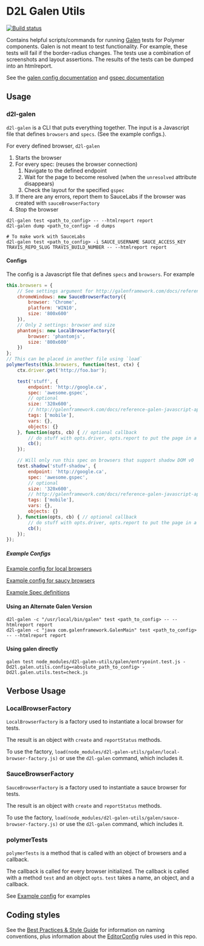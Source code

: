 # D2L Galen Utils
[![Build status][ci-image]][ci-url]

Contains helpful scripts/commands for running [Galen][Galen] tests for Polymer components.
Galen is not meant to test functionality. For example, these tests will fail if the
border-radius changes. The tests use a combination of screenshots and layout assertions.
The results of the tests can be dumped into an htmlreport.

See the [galen config documentation][GalenConfig] and [gspec documentation][GalenSpec]

## Usage

### d2l-galen

`d2l-galen` is a CLI that puts everything together. The input is a Javascript file
that defines `browsers` and `specs`. (See the example configs.).

For every defined browser, `d2l-galen`

1. Starts the browser
2. For every spec: (reuses the browser connection)
   1. Navigate to the defined endpoint
   2. Wait for the page to become resolved (when the `unresolved` attribute disappears)
   3. Check the layout for the specified `gspec`
3. If there are any errors, report them to SauceLabs if the browser was created with `sauceBrowserFactory`
4. Stop the browser

```
d2l-galen test <path_to_config> -- --htmlreport report
d2l-galen dump <path_to_config> -d dumps

# To make work with SauceLabs
d2l-galen test <path_to_config> -i SAUCE_USERNAME SAUCE_ACCESS_KEY TRAVIS_REPO_SLUG TRAVIS_BUILD_NUMBER -- --htmlreport report
```

#### Configs

The config is a Javascript file that defines `specs` and `browsers`. For example

```javascript
this.browsers = {
	// See settings argument for http://galenframework.com/docs/reference-galen-javascript-api/#createGridDriver
	chromeWindows: new SauceBrowserFactory({
		browser: 'Chrome',
		platform: 'WIN10',
		size: '800x600'
	}),
	// Only 2 settings: browser and size
	phantomjs: new LocalBrowserFactory({
		browser: 'phantomjs',
		size: '800x600'
	})
};
// This can be placed in another file using `load`
polymerTests(this.browsers, function(test, ctx) {
	ctx.driver.get('http://foo.bar');

	test('stuff', {
		endpoint: 'http://google.ca',
		spec: 'awesome.gspec',
		// optional
		size: '320x600',
		// http://galenframework.com/docs/reference-galen-javascript-api/#checkLayout
		tags: ['mobile'],
		vars: {},
		objects: {}
	}, function(opts, cb) { // optional callback
		// do stuff with opts.driver, opts.report to put the page in a state before checking layout or dumping page
		cb();
	});

	// Will only run this spec on browsers that support shadow DOM v0
	test.shadow('stuff-shadow', {
		endpoint: 'http://google.ca',
		spec: 'awesome.gspec',
		// optional
		size: '320x600',
		// http://galenframework.com/docs/reference-galen-javascript-api/#checkLayout
		tags: ['mobile'],
		vars: {},
		objects: {}
	}, function(opts, cb) { // optional callback
		// do stuff with opts.driver, opts.report to put the page in a state before checking layout or dumping page
		cb();
	});
});
```

##### Example Configs

[Example config for local browsers](example/galen.local.config.js)

[Example config for saucy browsers](example/galen.sauce.config.js)

[Example Spec definitions](example/galen.common.config.js)

#### Using an Alternate Galen Version

```
d2l-galen -c "/usr/local/bin/galen" test <path_to_config> -- --htmlreport report
d2l-galen -c "java com.galenframework.GalenMain" test <path_to_config> -- --htmlreport report
```

#### Using galen directly

```
galen test node_modules/d2l-galen-utils/galen/entrypoint.test.js -Dd2l.galen.utils.config=<absolute_path_to_config> -Dd2l.galen.utils.test=check.js
```

## Verbose Usage

### LocalBrowserFactory

`LocalBrowserFactory` is a factory used to instantiate a local browser for tests.

The result is an object with `create` and `reportStatus` methods.

To use the factory, `load(node_modules/d2l-galen-utils/galen/local-browser-factory.js)`
or use the `d2l-galen` command, which includes it.

### SauceBrowserFactory

`SauceBrowserFactory` is a factory used to instantiate a sauce browser for tests.

The result is an object with `create` and `reportStatus` methods.

To use the factory, `load(node_modules/d2l-galen-utils/galen/sauce-browser-factory.js)`
or use the `d2l-galen` command, which includes it.

### polymerTests

`polymerTests` is a method that is called with an object of browsers and a callback.

The callback is called for every browser initialized. The callback is called with a method
`test` and an object `opts`. `test` takes a name, an object, and a callback.

See [Example config](#configs) for examples

## Coding styles

See the [Best Practices & Style Guide](https://github.com/Brightspace/valence-ui-docs/wiki/Best-Practices-&-Style-Guide) for information on naming conventions, plus information about the [EditorConfig](http://editorconfig.org) rules used in this repo.

[ci-url]: https://travis-ci.org/Brightspace/d2l-galen-utils
[ci-image]: https://img.shields.io/travis-ci/Brightspace/d2l-galen-utils.svg
[Galen]: http://galenframework.com/
[GalenConfig]: http://galenframework.com/docs/getting-started-configuration/
[GalenSpec]: http://galenframework.com/docs/reference-galen-spec-language-guide/
